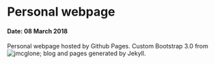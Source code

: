 # Personal webpage

#### Date: 08 March 2018

Personal webpage hosted by Github Pages. Custom Bootstrap 3.0 from ![jmcglone](https://github.com/jmcglone/jmcglone.github.io); blog and pages generated by Jekyll.

